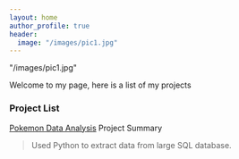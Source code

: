 ```yaml
---
layout: home
author_profile: true
header: 
  image: "/images/pic1.jpg"
---
```

"/images/pic1.jpg"

Welcome to my page, here is a list of my projects 

### Project List 

[Pokemon Data Analysis](https://nbviewer.jupyter.org/github/amarsahota/projects/blob/master/Python_notebooks/Pokemon_Project/Pokemon_Project_AmarSahota.ipynb) 
Project Summary 
>Used Python to extract data from large SQL database. 

